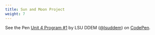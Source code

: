 ```yaml
---
title: Sun and Moon Project
weight: 7
---
```


<p data-height="600" data-theme-id="33744" data-slug-hash="342f28f83430464810d8ecf1c59415d1" data-default-tab="js,result" data-user="lsuddem" data-pen-title="Unit 4 Program #1" data-editable="true" class="codepen">See the Pen <a href="https://codepen.io/lsuddem/pen/342f28f83430464810d8ecf1c59415d1/">Unit 4 Program #1</a> by LSU DDEM (<a href="https://codepen.io/lsuddem">@lsuddem</a>) on <a href="https://codepen.io">CodePen</a>.</p>
<script async src="https://static.codepen.io/assets/embed/ei.js"></script>